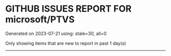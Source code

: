 
# GITHUB ISSUES REPORT FOR microsoft/PTVS


Generated on 2023-07-21 using: stale=30, all=0


Only showing items that are new to report in past 1 day(s)


---
